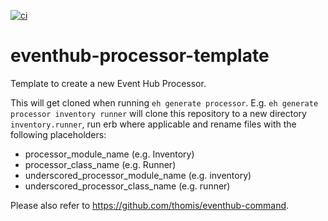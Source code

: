 [![ci](https://github.com/thomis/eventhub-processor-template/actions/workflows/ci.yml/badge.svg)](https://github.com/thomis/eventhub-processor-template/actions/workflows/ci.yml)

eventhub-processor-template
===========================

Template to create a new Event Hub Processor.

This will get cloned when running `eh generate processor`. E.g. `eh generate processor inventory runner` will clone this repository to a new directory `inventory.runner`, run erb where applicable and rename files with the following placeholders:

* processor_module_name (e.g. Inventory)
* processor_class_name (e.g. Runner)
* underscored_processor_module_name (e.g. inventory)
* underscored_processor_class_name (e.g. runner)

Please also refer to https://github.com/thomis/eventhub-command.
